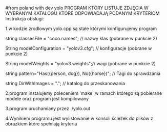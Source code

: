 #from poland with dev yolo
PROGRAM KTÓRY LISTUJE ZDJĘCIA  W WYBRANYM KATALOGU KTÓRE ODPOWIADAJĄ PODANYM KRYTERIOM
Instrukcja obslugi:


1.w kodzie zrodlowym yolo.cpp są stałe którymi konfigurujemy program

string classesFile = "coco.names"; // nazwy klas (pobrane w punkcie 2)

String modelConfiguration = "yolov3.cfg"; // konfiguracje (pobrane w punkcie 2)

String modelWeights = "yolov3.weights";// wagi (pobrane w punkcie 2)

string pattern="Has({person, dog}), No({horse})"; // Tagi do sprawdzania

string DirWithImages = "."; // katalog do przeskanowania

2.program instalujemy poleceniem 'make' w ramach którego są pobierane modele oraz program jest kompilowany

3.program uruchamiany przez ./yolo.out

4.Wynikiem programu jest wylistowanie w konsoli ścieżek do plików z obrazkiem które spełniają kryteria